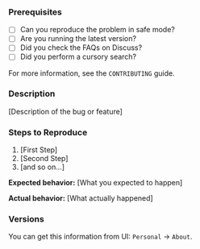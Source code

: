 ### Prerequisites

* [ ] Can you reproduce the problem in safe mode?
* [ ] Are you running the latest version?
* [ ] Did you check the FAQs on Discuss?
* [ ] Did you perform a cursory search?

For more information, see the `CONTRIBUTING` guide.

### Description

[Description of the bug or feature]

### Steps to Reproduce

1. [First Step]
2. [Second Step]
3. [and so on...]

**Expected behavior:** [What you expected to happen]

**Actual behavior:** [What actually happened]

### Versions

You can get this information from UI: `Personal` -> `About`.
